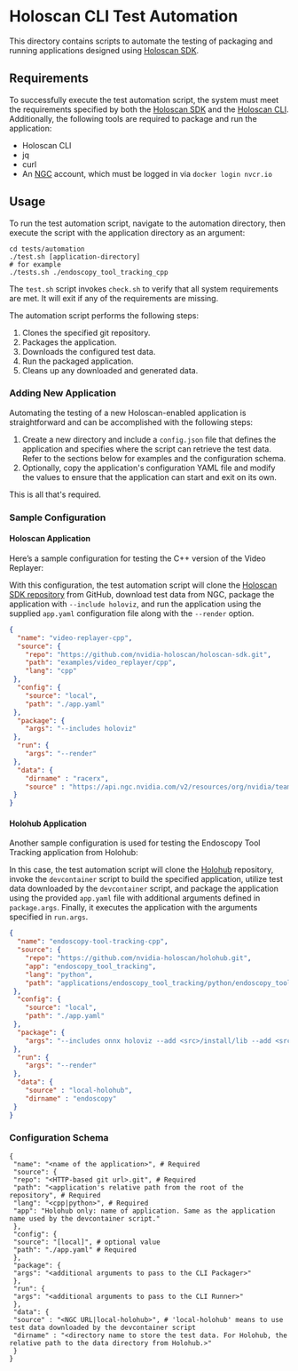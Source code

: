 # Holoscan CLI Test Automation

This directory contains scripts to automate the testing of packaging and running applications designed using [Holoscan SDK](https://developer.nvidia.com/holoscan-sdk).

## Requirements

To successfully execute the test automation script, the system must meet the requirements specified by both the [Holoscan SDK](https://docs.nvidia.com/holoscan/sdk-user-guide/sdk_installation.html) and the [Holoscan CLI](https://github.com/nvidia-holoscan/holoscan-cli). Additionally, the following tools are required to package and run the application:

* Holoscan CLI
* jq
* curl
* An [NGC](https://catalog.ngc.nvidia.com/) account, which must be logged in via `docker login nvcr.io`

## Usage

To run the test automation script, navigate to the automation directory, then execute the script with the application directory as an argument:

```
cd tests/automation
./test.sh [application-directory]
# for example
./tests.sh ./endoscopy_tool_tracking_cpp
```

The `test.sh` script invokes `check.sh` to verify that all system requirements are met. It will exit if any of the requirements are missing.

The automation script performs the following steps: 

1. Clones the specified git repository. 
2. Packages the application. 
3. Downloads the configured test data. 
4. Run the packaged application. 
5. Cleans up any downloaded and generated data.

### Adding New Application

Automating the testing of a new Holoscan-enabled application is straightforward and can be accomplished with the following steps:

1. Create a new directory and include a `config.json` file that defines the application and specifies where the script can retrieve the test data. Refer to the sections below for examples and the configuration schema. 
2. Optionally, copy the application's configuration YAML file and modify the values to ensure that the application can start and exit on its own.

This is all that's required.

### Sample Configuration 

#### Holoscan Application

Here’s a sample configuration for testing the C++ version of the Video Replayer:

With this configuration, the test automation script will clone the [Holoscan SDK repository](https://github.com/nvidia-holoscan/holoscan-sdk) from GitHub, download test data from NGC, package the application with `--include holoviz`, and run the application using the supplied `app.yaml` configuration file along with the `--render` option.

```json
{
  "name": "video-replayer-cpp",
  "source": {
    "repo": "https://github.com/nvidia-holoscan/holoscan-sdk.git",
    "path": "examples/video_replayer/cpp",
    "lang": "cpp"
 },
  "config": {
    "source": "local",
    "path": "./app.yaml"
 },
  "package": {
    "args": "--includes holoviz"
 },
  "run": {
    "args": "--render"
 },
  "data": {
    "dirname" : "racerx",
    "source" : "https://api.ngc.nvidia.com/v2/resources/org/nvidia/team/clara-holoscan/holoscan_racerx_video/20231009/files"
 }
}
```

#### Holohub Application

Another sample configuration is used for testing the Endoscopy Tool Tracking application from Holohub:

In this case, the test automation script will clone the [Holohub](https://github.com/nvidia-holoscan/holohub) repository, invoke the `devcontainer` script to build the specified application, utilize test data downloaded by the `devcontainer` script, and package the application using the provided `app.yaml` file with additional arguments defined in `package.args`. Finally, it executes the application with the arguments specified in `run.args`.


```json
{
  "name": "endoscopy-tool-tracking-cpp",
  "source": {
    "repo": "https://github.com/nvidia-holoscan/holohub.git",
    "app": "endoscopy_tool_tracking",
    "lang": "python",
    "path": "applications/endoscopy_tool_tracking/python/endoscopy_tool_tracking.py"
 },
  "config": {
    "source": "local",
    "path": "./app.yaml"
 },
  "package": {
    "args": "--includes onnx holoviz --add <src>/install/lib --add <src>/install/python/lib/"
 },
  "run": {
    "args": "--render"
 },
  "data": {
    "source" : "local-holohub",
    "dirname" : "endoscopy"
 }
}
```

### Configuration Schema

```
{
 "name": "<name of the application>", # Required
 "source": {
 "repo": "<HTTP-based git url>.git", # Required
 "path": "<application's relative path from the root of the repository", # Required
 "lang": "<cpp|python>", # Required
 "app": "Holohub only: name of application. Same as the application name used by the devcontainer script."
 },
 "config": {
 "source": "[local]", # optional value
 "path": "./app.yaml" # Required
 },
 "package": {
 "args": "<additional arguments to pass to the CLI Packager>"
 },
 "run": {
 "args": "<additional arguments to pass to the CLI Runner>"
 },
 "data": {
 "source" : "<NGC URL|local-holohub>", # 'local-holohub' means to use test data downloaded by the devcontainer script
 "dirname" : "<directory name to store the test data. For Holohub, the relative path to the data directory from Holohub.>"
 }
}
```